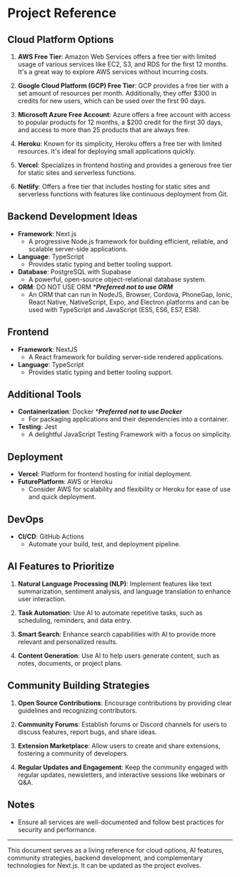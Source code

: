 # Project Reference

## Cloud Platform Options

1. **AWS Free Tier**: Amazon Web Services offers a free tier with limited usage of various services like EC2, S3, and RDS for the first 12 months. It's a great way to explore AWS services without incurring costs.

2. **Google Cloud Platform (GCP) Free Tier**: GCP provides a free tier with a set amount of resources per month. Additionally, they offer $300 in credits for new users, which can be used over the first 90 days.

3. **Microsoft Azure Free Account**: Azure offers a free account with access to popular products for 12 months, a $200 credit for the first 30 days, and access to more than 25 products that are always free.

4. **Heroku**: Known for its simplicity, Heroku offers a free tier with limited resources. It's ideal for deploying small applications quickly.

5. **Vercel**: Specializes in frontend hosting and provides a generous free tier for static sites and serverless functions.

6. **Netlify**: Offers a free tier that includes hosting for static sites and serverless functions with features like continuous deployment from Git.

## Backend Development Ideas
- **Framework**: Next.js
  - A progressive Node.js framework for building efficient, reliable, and scalable server-side applications.
- **Language**: TypeScript
  - Provides static typing and better tooling support.
- **Database**: PostgreSQL with Supabase
  - A powerful, open-source object-relational database system.
- **ORM**: DO NOT USE ORM ****Preferred not to use ORM***
  - An ORM that can run in NodeJS, Browser, Cordova, PhoneGap, Ionic, React Native, NativeScript, Expo, and Electron platforms and can be used with TypeScript and JavaScript (ES5, ES6, ES7, ES8).

## Frontend
- **Framework**: NextJS
  - A React framework for building server-side rendered applications.
- **Language**: TypeScript
  - Provides static typing and better tooling support.


## Additional Tools
- **Containerization**: Docker ****Preferred not to use Docker***
  - For packaging applications and their dependencies into a container.
- **Testing**: Jest
  - A delightful JavaScript Testing Framework with a focus on simplicity.

## Deployment
- **Vercel**: Platform for frontend hosting for initial deployment.
- **FuturePlatform**: AWS or Heroku
  - Consider AWS for scalability and flexibility or Heroku for ease of use and quick deployment.

## DevOps
- **CI/CD**: GitHub Actions
  - Automate your build, test, and deployment pipeline.

## AI Features to Prioritize

1. **Natural Language Processing (NLP)**: Implement features like text summarization, sentiment analysis, and language translation to enhance user interaction.

2. **Task Automation**: Use AI to automate repetitive tasks, such as scheduling, reminders, and data entry.

3. **Smart Search**: Enhance search capabilities with AI to provide more relevant and personalized results.

4. **Content Generation**: Use AI to help users generate content, such as notes, documents, or project plans.

## Community Building Strategies

1. **Open Source Contributions**: Encourage contributions by providing clear guidelines and recognizing contributors.

2. **Community Forums**: Establish forums or Discord channels for users to discuss features, report bugs, and share ideas.

3. **Extension Marketplace**: Allow users to create and share extensions, fostering a community of developers.

4. **Regular Updates and Engagement**: Keep the community engaged with regular updates, newsletters, and interactive sessions like webinars or Q&A.

## Notes
- Ensure all services are well-documented and follow best practices for security and performance.

---

This document serves as a living reference for cloud options, AI features, community strategies, backend development, and complementary technologies for Next.js. It can be updated as the project evolves.

